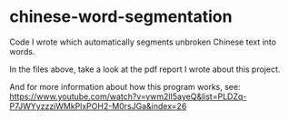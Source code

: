 # chinese-word-segmentation
Code I wrote which automatically segments unbroken Chinese text into words.

In the files above, take a look at the pdf report I wrote about this project.

And for more information about how this program works, see: https://www.youtube.com/watch?v=ywm2lI5ayeQ&list=PLDZq-P7JWYyzzziWMkPlxPOH2-M0rsJGa&index=26


